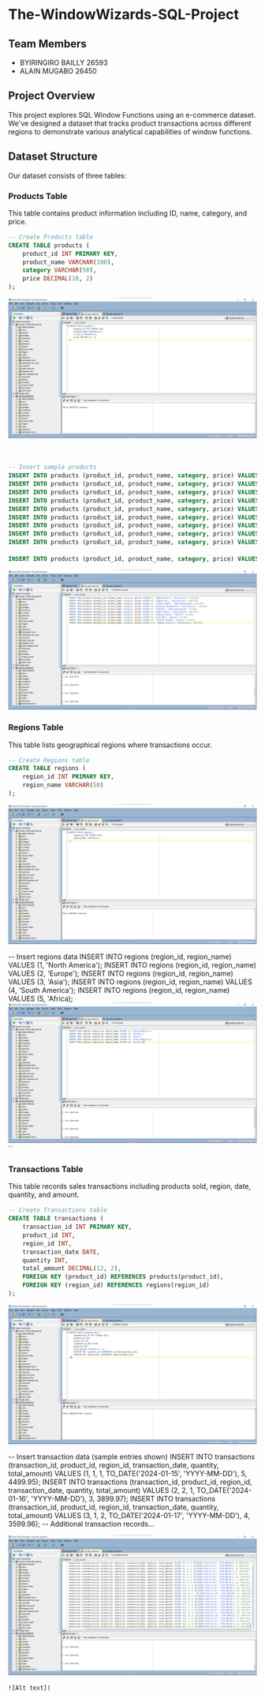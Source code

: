 # The-WindowWizards-SQL-Project 
## Team Members
- BYIRINGIRO BAILLY 26593
- ALAIN MUGABO       26450

## Project Overview
This project explores SQL Window Functions using an e-commerce dataset. We've designed a dataset that tracks product transactions across different regions to demonstrate various analytical capabilities of window functions.

## Dataset Structure
Our dataset consists of three tables:

### Products Table
This table contains product information including ID, name, category, and price.

```sql
-- Create Products table
CREATE TABLE products (
    product_id INT PRIMARY KEY,
    product_name VARCHAR(100),
    category VARCHAR(50),
    price DECIMAL(10, 2)
);
``` 
![Alt text](https://github.com/Alain296/he-WindowWizards-SQL-Project/blob/main/Screenshot%20Product%20table%20.png)
```sql


-- Insert sample products
INSERT INTO products (product_id, product_name, category, price) VALUES (1, 'Smartphone X', 'Electronics', 899.99);
INSERT INTO products (product_id, product_name, category, price) VALUES (2, 'Laptop Pro', 'Electronics', 1299.99);
INSERT INTO products (product_id, product_name, category, price) VALUES (3, 'Coffee Maker', 'Home Appliances', 129.99);
INSERT INTO products (product_id, product_name, category, price) VALUES (4, 'Wireless Headphones', 'Electronics', 199.99);
INSERT INTO products (product_id, product_name, category, price) VALUES (5, 'Blender', 'Home Appliances', 79.99);
INSERT INTO products (product_id, product_name, category, price) VALUES (6, 'Smart Watch', 'Electronics', 349.99);
INSERT INTO products (product_id, product_name, category, price) VALUES (7, 'Running Shoes', 'Sports', 89.99);
INSERT INTO products (product_id, product_name, category, price) VALUES (8, 'Yoga Mat', 'Sports', 29.99);
INSERT INTO products (product_id, product_name, category, price) VALUES (9, 'Protein Powder', 'Health', 39.99);

INSERT INTO products (product_id, product_name, category, price) VALUES (10, 'Gaming Console', 'Electronics', 499.99);
```
![Alt text](https://github.com/Alain296/he-WindowWizards-SQL-Project/blob/main/Screenshot%20Insert%20sample%20data%20-%20Products%20.png)
### Regions Table
This table lists geographical regions where transactions occur.

```sql
-- Create Regions table
CREATE TABLE regions (
    region_id INT PRIMARY KEY,
    region_name VARCHAR(50)
);
``` 
![Alt text](https://github.com/Alain296/he-WindowWizards-SQL-Project/blob/main/Screenshot%20REGION%20table.png)

-- Insert regions data
INSERT INTO regions (region_id, region_name) VALUES (1, 'North America');
INSERT INTO regions (region_id, region_name) VALUES (2, 'Europe');
INSERT INTO regions (region_id, region_name) VALUES (3, 'Asia');
INSERT INTO regions (region_id, region_name) VALUES (4, 'South America');
INSERT INTO regions (region_id, region_name) VALUES (5, 'Africa);
![Alt text](https://github.com/Alain296/he-WindowWizards-SQL-Project/blob/main/Screenshot%20Inserting%20sample%20data%2CRegion.png)
``
### Transactions Table
This table records sales transactions including products sold, region, date, quantity, and amount.

```sql
-- Create Transactions table
CREATE TABLE transactions (
    transaction_id INT PRIMARY KEY,
    product_id INT,
    region_id INT,
    transaction_date DATE,
    quantity INT,
    total_amount DECIMAL(12, 2),
    FOREIGN KEY (product_id) REFERENCES products(product_id),
    FOREIGN KEY (region_id) REFERENCES regions(region_id)
);
``` 
![Alt text](https://github.com/Alain296/he-WindowWizards-SQL-Project/blob/main/Screenshot%20Transaction%20table.png)

-- Insert transaction data (sample entries shown)
INSERT INTO transactions (transaction_id, product_id, region_id, transaction_date, quantity, total_amount) VALUES (1, 1, 1, TO_DATE('2024-01-15', 'YYYY-MM-DD'), 5, 4499.95);
INSERT INTO transactions (transaction_id, product_id, region_id, transaction_date, quantity, total_amount) VALUES (2, 2, 1, TO_DATE('2024-01-16', 'YYYY-MM-DD'), 3, 3899.97);
INSERT INTO transactions (transaction_id, product_id, region_id, transaction_date, quantity, total_amount) VALUES (3, 1, 2, TO_DATE('2024-01-17', 'YYYY-MM-DD'), 4, 3599.96);
-- Additional transaction records...

![Alt text](https://github.com/Alain296/he-WindowWizards-SQL-Project/blob/main/Screenshot%20Inserting%20sample%20data%2CTransaction.png)

```
![Alt text](
